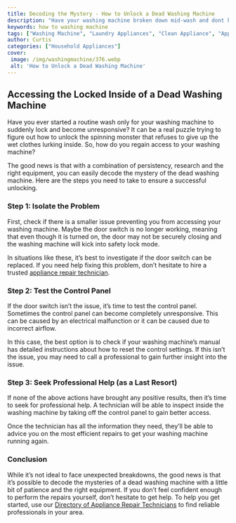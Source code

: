 ```yaml
---
title: Decoding the Mystery - How to Unlock a Dead Washing Machine
description: "Have your washing machine broken down mid-wash and dont know why Get the answers you need to understand the mystery behind dead washing machines This blog post offers tips on how to get your appliance up and running again"
keywords: how to washing machine
tags: ["Washing Machine", "Laundry Appliances", "Clean Appliance", "Appliance Guide"]
author: Curtis
categories: ["Household Appliances"]
cover: 
 image: /img/washingmachine/376.webp
 alt: 'How to Unlock a Dead Washing Machine'
---
```

## Accessing the Locked Inside of a Dead Washing Machine 
Have you ever started a routine wash only for your washing machine to suddenly lock and become unresponsive? It can be a real puzzle trying to figure out how to unlock the spinning monster that refuses to give up the wet clothes lurking inside. So, how do you regain access to your washing machine? 

The good news is that with a combination of persistency, research and the right equipment, you can easily decode the mystery of the dead washing machine. Here are the steps you need to take to ensure a successful unlocking.

### Step 1: Isolate the Problem
First, check if there is a smaller issue preventing you from accessing your washing machine. Maybe the door switch is no longer working, meaning that even though it is turned on, the door may not be securely closing and the washing machine will kick into safety lock mode. 

In situations like these, it’s best to investigate if the door switch can be replaced. If you need help fixing this problem, don’t hesitate to hire a trusted [appliance repair technician](./pages/appliance-repair-technicians). 

### Step 2: Test the Control Panel
If the door switch isn’t the issue, it’s time to test the control panel. Sometimes the control panel can become completely unresponsive. This can be caused by an electrical malfunction or it can be caused due to incorrect airflow. 

In this case, the best option is to check if your washing machine’s manual has detailed instructions about how to reset the control settings. If this isn’t the issue, you may need to call a professional to gain further insight into the issue. 

### Step 3: Seek Professional Help (as a Last Resort) 
If none of the above actions have brought any positive results, then it’s time to seek for professional help. A technician will be able to inspect inside the washing machine by taking off the control panel to gain better access. 

Once the technician has all the information they need, they’ll be able to advice you on the most efficient repairs to get your washing machine running again. 

### Conclusion 
While it’s not ideal to face unexpected breakdowns, the good news is that it’s possible to decode the mysteries of a dead washing machine with a little bit of patience and the right equipment. If you don’t feel confident enough to perform the repairs yourself, don’t hesitate to get help. To help you get started, use our [Directory of Appliance Repair Technicians](./pages/appliance-repair-technicians) to find reliable professionals in your area.
